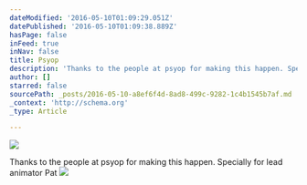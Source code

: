 ```yaml
---
dateModified: '2016-05-10T01:09:29.051Z'
datePublished: '2016-05-10T01:09:38.889Z'
hasPage: false
inFeed: true
inNav: false
title: Psyop
description: 'Thanks to the people at psyop for making this happen. Specially for lead animator Pat '
author: []
starred: false
sourcePath: _posts/2016-05-10-a8ef6f4d-8ad8-499c-9282-1c4b1545b7af.md
_context: 'http://schema.org'
_type: Article

---
```

![](https://the-grid-user-content.s3-us-west-2.amazonaws.com/ed4e3aa5-6da0-4239-9f6d-af576f4a6cd8.jpg)

Thanks to the people at psyop for making this happen. Specially for lead animator Pat ![](https://the-grid-user-content.s3-us-west-2.amazonaws.com/38a8c6ac-4514-4bfd-8763-1e563985274c.jpg)